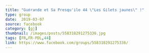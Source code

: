 ```yaml
---
title: "Guérande et Sa Presqu'ile 44 \"Les Gilets jaunes\" !"
type: group
date:  2019-03-07
source: facebook
category: [gj]
thumbnail: /images/posts/558318291275336.jpg
tags: [FR,FR-PDL,44]
link: https://www.facebook.com/groups/558318291275336/
---
```

